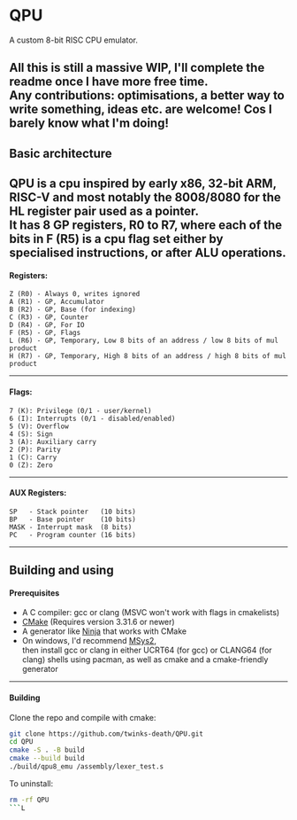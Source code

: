 # QPU
A custom 8-bit RISC CPU emulator.

All this is still a massive WIP, I'll complete the readme once I have more free time.  
Any contributions: optimisations, a better way to write something, ideas etc. are welcome! Cos I barely know what I'm doing!
---

## Basic architecture

**QPU** is a cpu inspired by early x86, 32-bit ARM, RISC-V and most notably the 8008/8080 for the HL register pair used as a pointer.  
It has 8 GP registers, R0 to R7, where each of the bits in F (R5) is a cpu flag set either by specialised instructions, or after ALU operations.
---

#### Registers:

```
Z (R0) - Always 0, writes ignored  
A (R1) - GP, Accumulator  
B (R2) - GP, Base (for indexing)  
C (R3) - GP, Counter  
D (R4) - GP, For IO  
F (R5) - GP, Flags  
L (R6) - GP, Temporary, Low 8 bits of an address / low 8 bits of mul product  
H (R7) - GP, Temporary, High 8 bits of an address / high 8 bits of mul product
```

---

#### Flags:

```
7 (K): Privilege (0/1 - user/kernel)  
6 (I): Interrupts (0/1 - disabled/enabled)  
5 (V): Overflow  
4 (S): Sign  
3 (A): Auxiliary carry  
2 (P): Parity  
1 (C): Carry  
0 (Z): Zero
```

---

#### AUX Registers:

```
SP   - Stack pointer   (10 bits)  
BP   - Base pointer    (10 bits)  
MASK - Interrupt mask  (8 bits)  
PC   - Program counter (16 bits)         
```

---

## Building and using

#### Prerequisites

- A C compiler: gcc or clang (MSVC won't work with flags in cmakelists)
- [CMake](https://cmake.org/) (Requires version 3.31.6 or newer)
- A generator like [Ninja](https://ninja-build.org/) that works with CMake
- On windows, I'd recommend [MSys2](https://https://www.msys2.org/),  
  then install gcc or clang in either UCRT64 (for gcc) or CLANG64 (for clang) shells using pacman, as well as cmake and a cmake-friendly generator

---  

#### Building

Clone the repo and compile with cmake:

```sh
git clone https://github.com/twinks-death/QPU.git
cd QPU
cmake -S . -B build 
cmake --build build
./build/qpu8_emu /assembly/lexer_test.s
```

To uninstall:

```sh
rm -rf QPU
```L